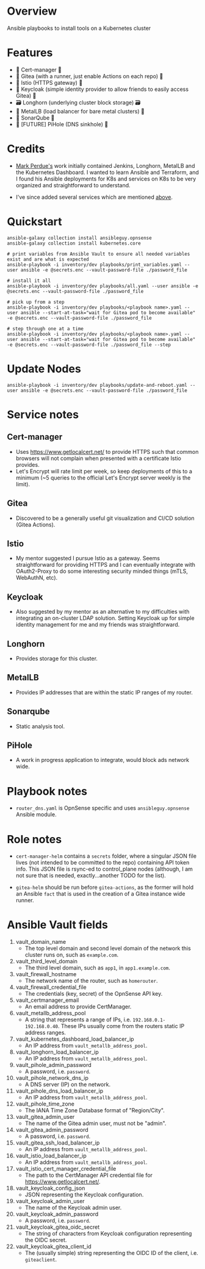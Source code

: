 # Overview
Ansible playbooks to install tools on a Kubernetes cluster

# Features
- :scroll: Cert-manager :scroll:
- :hammer: Gitea (with a runner, just enable Actions on each repo) :hammer:
- :door: Istio (HTTPS gateway) :door:
- :closed_lock_with_key: Keycloak (simple identity provider to allow friends to easily access Gitea) :closed_lock_with_key:
- 🗃️ Longhorn (underlying cluster block storage) 🗃️
- :metal: MetalLB (load balancer for bare metal clusters) :metal:
- 🚧 SonarQube 🚧
- 🛑 [FUTURE] PiHole (DNS sinkhole) 🛑

# Credits
- [Mark Perdue's](https://github.com/markperdue/homelab-ansible) work initially contained Jenkins, Longhorn, MetalLB and the Kubernetes Dashboard.  I wanted to learn Ansible and Terraform, and I found his Ansible deployments for K8s and services on K8s to be very organized and straightforward to understand. 

- I've since added several services which are mentioned [above](#features).

# Quickstart
```
ansible-galaxy collection install ansibleguy.opnsense
ansible-galaxy collection install kubernetes.core

# print variables from Ansible Vault to ensure all needed variables exist and are what is expected
ansible-playbook -i inventory/dev playbooks/print_variables.yaml --user ansible -e @secrets.enc --vault-password-file ./password_file

# install it all
ansible-playbook -i inventory/dev playbooks/all.yaml --user ansible -e @secrets.enc --vault-password-file ./password_file

# pick up from a step
ansible-playbook -i inventory/dev playbooks/<playbook name>.yaml --user ansible --start-at-task="wait for Gitea pod to become available" -e @secrets.enc --vault-password-file ./password_file

# step through one at a time
ansible-playbook -i inventory/dev playbooks/<playbook name>.yaml --user ansible --start-at-task="wait for Gitea pod to become available" -e @secrets.enc --vault-password-file ./password_file --step
```

# Update Nodes
```
ansible-playbook -i inventory/dev playbooks/update-and-reboot.yaml --user ansible -e @secrets.enc --vault-password-file ./password_file
```

# Service notes

## Cert-manager

- Uses https://www.getlocalcert.net/ to provide HTTPS such that common browsers will not complain when presented with a certificate Istio provides.
- Let's Encrypt will rate limit per week, so keep deployments of this to a minimum (~5 queries to the official Let's Encrypt server weekly is the limit). 

## Gitea

- Discovered to be a generally useful git visualization and CI/CD solution (Gitea Actions).

## Istio

- My mentor suggested I pursue Istio as a gateway.  Seems straightforward for providing HTTPS and I can eventually integrate with OAuth2-Proxy to do some interesting security minded things (mTLS, WebAuthN, etc).

## Keycloak

- Also suggested by my mentor as an alternative to my difficulties with integrating an on-cluster LDAP solution.  Setting Keycloak up for simple identity management for me and my friends was straightforward.

## Longhorn

- Provides storage for this cluster.

## MetalLB

- Provides IP addresses that are within the static IP ranges of my router.

## Sonarqube

- Static analysis tool.

## PiHole

- A work in progress application to integrate, would block ads network wide.

# Playbook notes

- `router_dns.yaml` is OpnSense specific and uses `ansibleguy.opnsense` Ansible module.

# Role notes

- `cert-manager-helm` contains a `secrets` folder, where a singular JSON file lives (not intended to be committed to the repo) containing API token info.  This JSON file is rsync-ed to control_plane nodes (although, I am not sure that is needed, exactly...another TODO for the list).

- `gitea-helm` should be run before `gitea-actions`, as the former will hold an Ansible `fact` that is used in the creation of a Gitea instance wide runner.

# Ansible Vault fields

1. vault_domain_name
    - The top level domain and second level domain of the network this cluster runs on, such as `example.com`.
2. vault_third_level_domain
    - The third level domain, such as `app1`, in `app1.example.com`.
3. vault_firewall_hostname
    - The network name of the router, such as `homerouter`.
5. vault_firewall_credential_file
    - The credentials (key, secret) of the OpnSense API key.
6. vault_certmanager_email
    - An email address to provide CertManager.
7. vault_metallb_address_pool
    - A string that represents a range of IPs, i.e. `192.168.0.1-192.168.0.40`.  These IPs usually come from the routers static IP address ranges.
8. vault_kubernetes_dashboard_load_balancer_ip
    - An IP address from `vault_metallb_address_pool`.
9. vault_longhorn_load_balancer_ip
    - An IP address from `vault_metallb_address_pool`.
10. vault_pihole_admin_password
    - A password, i.e. `password`.
11. vault_pihole_network_dns_ip
    - A DNS server (IP) on the network.
12. vault_pihole_dns_load_balancer_ip
    - An IP address from `vault_metallb_address_pool`.
13. vault_pihole_time_zone
    - The IANA Time Zone Database format of "Region/City".
14. vault_gitea_admin_user
    - The name of the Gitea admin user, must not be "admin".
15. vault_gitea_admin_password
    - A password, i.e. `password`.
16. vault_gitea_ssh_load_balancer_ip
    - An IP address from `vault_metallb_address_pool`.
17. vault_istio_load_balancer_ip
    - An IP address from `vault_metallb_address_pool`.
18. vault_istio_cert_manager_credential_file
    - The path to the CertManager API credential file for https://www.getlocalcert.net/.
19. vault_keycloak_config_json
    - JSON representing the Keycloak configuration.
20. vault_keycloak_admin_user
    - The name of the Keycloak admin user.
21. vault_keycloak_admin_password
    - A password, i.e. `password`.
22. vault_keycloak_gitea_oidc_secret
    - The string of characters from Keycloak configuration representing the OIDC secret.
23. vault_keycloak_gitea_client_id
    - The (usually simple) string representing the OIDC ID of the client, i.e. `giteaclient`.

